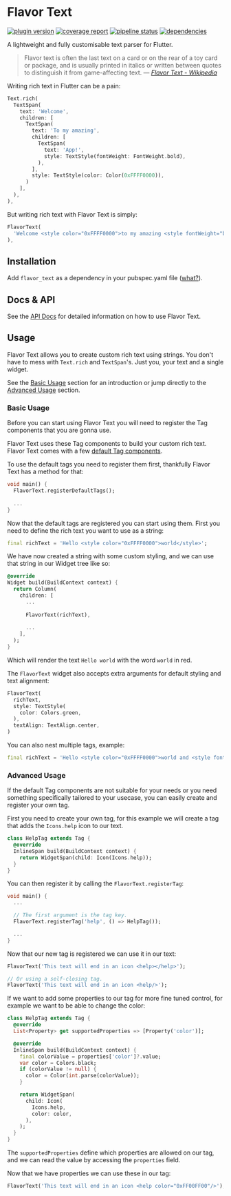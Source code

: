 # Flavor Text
[![plugin version](https://img.shields.io/pub/v/flavor_text?label=pub)](https://pub.dev/packages/flavor_text)
[![coverage report](https://gitlab.com/wolfenrain/flavor_text/badges/main/coverage.svg)](https://gitlab.com/wolfenrain/flavor_text/-/commits/main)
[![pipeline status](https://gitlab.com/wolfenrain/flavor_text/badges/main/pipeline.svg)](https://gitlab.com/wolfenrain/flavor_text/-/commits/main)
[![dependencies](https://img.shields.io/librariesio/release/pub/flavor_text?label=dependencies)](https://gitlab.com/wolfenrain/flavor_text/-/blob/main/pubspec.yaml)

A lightweight and fully customisable text parser for Flutter.

> Flavor text is often the last text on a card or on the rear of a toy card or 
package, and is usually printed in italics or written between quotes to 
distinguish it from game-affecting text.
> &mdash; <cite>[Flavor Text - Wikipedia](https://en.wikipedia.org/wiki/Flavor_text)</cite>

Writing rich text in Flutter can be a pain:

```dart
Text.rich(
  TextSpan(
    text: 'Welcome',
    children: [
      TextSpan(
        text: 'To my amazing',
        children: [
          TextSpan(
            text: 'App!',
            style: TextStyle(fontWeight: FontWeight.bold),
          ),
        ],
        style: TextStyle(color: Color(0xFFFF0000)),
      )
    ],
  ),
),
```

But writing rich text with Flavor Text is simply:

```dart
FlavorText(
  'Welcome <style color="0xFFFF0000">to my amazing <style fontWeight="bold">App!</style></style>',
),
```

## Installation

Add `flavor_text` as a dependency in your pubspec.yaml file 
([what?](https://flutter.io/using-packages/)).

## Docs & API

See the [API Docs](https://pub.dev/documentation/flavor_text/latest/flavor_text/flavor_text-library.html) 
for detailed information on how to use Flavor Text.


## Usage

Flavor Text allows you to create custom rich text using strings. You don't have 
to mess with `Text.rich` and `TextSpan`'s. Just you, your text and a single 
widget.

See the [Basic Usage](#basic-usage) section for an introduction or jump directly to the [Advanced Usage](#advanced-usage) section.

### Basic Usage

Before you can start using Flavor Text you will need to register the Tag 
components that you are gonna use.

Flavor Text uses these Tag components to build your custom rich text. Flavor 
Text comes with a few [default Tag components](https://gitlab.com/wolfenrain/flavor_text/-/tree/main/lib/src/tags).

To use the default tags you need to register them first, thankfully Flavor Text 
has a method for that:

```dart
void main() {
  FlavorText.registerDefaultTags();
    
  ...
}
```
 
Now that the default tags are registered you can start using them. First you 
need to define the rich text you want to use as a string:

```dart
final richText = 'Hello <style color="0xFFFF0000">world</style>';
```

We have now created a string with some custom styling, and we can use that 
string in our Widget tree like so:
 
```dart
@override
Widget build(BuildContext context) {
  return Column(
    children: [
      ...
      
      FlavorText(richText),
      
      ...
    ],
  );
}
```

Which will render the text `Hello world` with the word `world` in red.

The `FlavorText` widget also accepts extra arguments for default styling 
and text alignment:

```dart
FlavorText(
  richText,
  style: TextStyle(
    color: Colors.green,
  ),
  textAlign: TextAlign.center,
)
```

You can also nest multiple tags, example:

```dart
final richText = 'Hello <style color="0xFFFF0000">world and <style fontWeight="bold">you</style></style>!';
```

### Advanced Usage

If the default Tag components are not suitable for your needs or you need 
something specifically tailored to your usecase, you can easily create and 
register your own tag. 

First you need to create your own tag, for this example we will create a tag 
that adds the `Icons.help` icon to our text.

```dart
class HelpTag extends Tag {
  @override
  InlineSpan build(BuildContext context) {
    return WidgetSpan(child: Icon(Icons.help));
  }
}
```

You can then register it by calling the `FlavorText.registerTag`:

```dart
void main() {
  ...

  // The first argument is the tag key.
  FlavorText.registerTag('help', () => HelpTag());

  ...
}
```

Now that our new tag is registered we can use it in our text:

```dart
FlavorText('This text will end in an icon <help></help>');

// Or using a self-closing tag.
FlavorText('This text will end in an icon <help/>');
```

If we want to add some properties to our tag for more fine tuned control, for 
example we want to be able to change the color:

```dart
class HelpTag extends Tag {
  @override
  List<Property> get supportedProperties => [Property('color')];

  @override
  InlineSpan build(BuildContext context) {
    final colorValue = properties['color']?.value;
    var color = Colors.black;
    if (colorValue != null) {
      color = Color(int.parse(colorValue));
    }

    return WidgetSpan(
      child: Icon(
        Icons.help,
        color: color,
      ),
    );
  }
}
```

The `supportedProperties` define which properties are allowed on our tag, and we
can read the value by accessing the `properties` field.

Now that we have properties we can use these in our tag:

```dart
FlavorText('This text will end in an icon <help color="0xFF00FF00"/>');
```